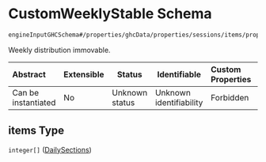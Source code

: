 # CustomWeeklyStable Schema

```txt
engineInputGHCSchema#/properties/ghcData/properties/sessions/items/properties/distribution/properties/stablePeriods/properties/weeklyCustom/items
```

Weekly distribution immovable.


| Abstract            | Extensible | Status         | Identifiable            | Custom Properties | Additional Properties | Access Restrictions | Defined In                                                         |
| :------------------ | ---------- | -------------- | ----------------------- | :---------------- | --------------------- | ------------------- | ------------------------------------------------------------------ |
| Can be instantiated | No         | Unknown status | Unknown identifiability | Forbidden         | Allowed               | none                | [ghc.schema.json\*](../out/ghc.schema.json "open original schema") |

## items Type

`integer[]` ([DailySections](ghc-properties-ghcdata-properties-sessions-session-properties-distribution-properties-stableperiods-properties-weeklycustom-customweeklystable-dailysections.md))
